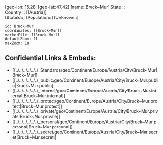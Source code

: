 ﻿---
location: [47.42,15.28] 
mapzoom: [7,12] 
mapmarker: city 
type: City
tags:
- geo/City


SpocWebEntityId: 29371
isDeleted: false
confidential: public

---
[geo-lon::15.28] 
[geo-lat::47.42] 
[name::Bruck~Mur] 
State ::  
Country :: [[Austria]]  
[StateId::] 
[Population::] 
[Unknown::] 


```leaflet
id: Bruck~Mur
coordinates: [[Bruck~Mur]] 
markerFile: [[Bruck~Mur]] 
defaultZoom: 11 
maxZoom: 18
```


## Confidential Links & Embeds: 
- [[../../../../../../_Standards/geo/Continent/Europe/Austria/City/Bruck~Mur|Bruck~Mur]] 
- [[../../../../../../_public/geo/Continent/Europe/Austria/City/Bruck~Mur.public|Bruck~Mur.public]] 
- [[../../../../../../_internal/geo/Continent/Europe/Austria/City/Bruck~Mur.internal|Bruck~Mur.internal]] 
- [[../../../../../../_protect/geo/Continent/Europe/Austria/City/Bruck~Mur.protect|Bruck~Mur.protect]] 
- [[../../../../../../_private/geo/Continent/Europe/Austria/City/Bruck~Mur.private|Bruck~Mur.private]] 
- [[../../../../../../_personal/geo/Continent/Europe/Austria/City/Bruck~Mur.personal|Bruck~Mur.personal]] 
- [[../../../../../../_secret/geo/Continent/Europe/Austria/City/Bruck~Mur.secret|Bruck~Mur.secret]] 
